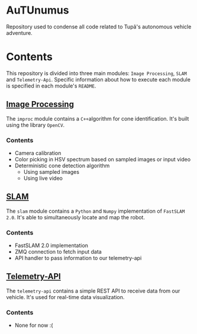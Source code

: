 # AuTUnumus

Repository used to condense all code related to Tupã's autonomous vehicle adventure.

# Contents

This repository is divided into three main modules: `Image Processing`, `SLAM` and `Telemetry-Api`.
Specific information about how to execute each module is specified in each module's `README`.

## [Image Processing](https://github.com/murilo-toddy/path-detection/tree/main/improc)

The `improc` module contains a `C++`algorithm for cone identification. It's built using
the library `OpenCV`.

### Contents

- Camera calibration
- Color picking in HSV spectrum based on sampled images or input video
- Deterministic cone detection algorithm
    - Using sampled images
    - Using live video

## [SLAM](https://github.com/murilo-toddy/path-detection/tree/main/slam)

The `slam` module contains a `Python` and `Numpy` implementation of `FastSLAM 2.0`.
It's able to simultaneously locate and map the robot.

### Contents

- FastSLAM 2.0 implementation
- ZMQ connection to fetch input data
- API handler to pass information to our telemetry-api

## [Telemetry-API](https://github.com/murilo-toddy/path-detection/tree/main/telemetry-api)

The `telemetry-api` contains a simple REST API to receive data from our vehicle. It's used
for real-time data visualization.

### Contents

- None for now :(
